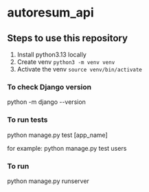 # autoresum_api

## Steps to use this repository

1. Install python3.13 locally
2. Create venv `python3 -m venv venv`
3. Activate the venv `source venv/bin/activate`

### To check Django version

python -m django --version

### To run tests

python manage.py test [app_name]

for example: python manage.py test users

### To run
python manage.py runserver
